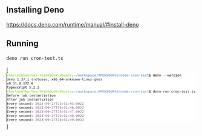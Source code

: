 ## Installing Deno

https://docs.deno.com/runtime/manual/#install-deno

## Running

```bash
deno run cron-test.ts
```

[![screenshot](./screenshot.png)]
